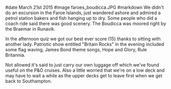#date March 21st 2015
#image faroes_boudicca.JPG
#markdown
We didn't do an excursion in the Faroe Islands, just wandered ashore and admired
a petrol station bakers and fish hanging up to dry. Some people who did a
coach ride said there was good scenery. The Boudicca was moored right by
the Braemar in Runavik.

In the afternoon quiz we got our best ever score (15) thanks to sitting with
another lady. Patriotic show entitled "Britain Rocks" in the evening included
some flag waving, James Bond theme songs, Hope and Glory, Rule Britannia.

Not allowed it's said to just carry our own luggage off which we've found
useful on the P&O cruises. Also a little worried that we're on a low deck
and may have to wait a while as the upper decks get to leave first when
we get back to Southampton.
